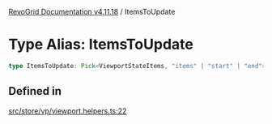 [RevoGrid Documentation v4.11.18](README.md) / ItemsToUpdate

# Type Alias: ItemsToUpdate

```ts
type ItemsToUpdate: Pick<ViewportStateItems, "items" | "start" | "end">;
```

## Defined in

[src/store/vp/viewport.helpers.ts:22](https://github.com/revolist/revogrid/blob/1653ad6831cb8c4a18b49e381a14df0c317a2084/src/store/vp/viewport.helpers.ts#L22)
